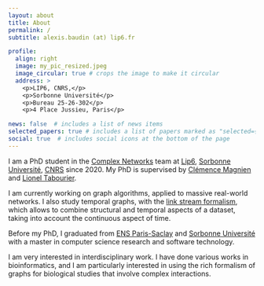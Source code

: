 ```yaml
---
layout: about
title: About
permalink: /
subtitle: alexis.baudin (at) lip6.fr

profile:
  align: right
  image: my_pic_resized.jpeg
  image_circular: true # crops the image to make it circular
  address: >
    <p>LIP6, CNRS,</p>
    <p>Sorbonne Université</p>
    <p>Bureau 25-26-302</p>
    <p>4 Place Jussieu, Paris</p>

news: false  # includes a list of news items
selected_papers: true # includes a list of papers marked as "selected={true}"
social: true  # includes social icons at the bottom of the page
---
```


I am a PhD student in the [Complex Networks](https://www.complexnetworks.fr/) team at [Lip6](https://www.lip6.fr/), [Sorbonne Université](https://www.sorbonne-universite.fr/), [CNRS](https://www.cnrs.fr/) since 2020. My PhD is supervised by [Clémence Magnien](https://lip6.fr/Clemence.Magnien/) and [Lionel Tabourier](https://lioneltabourier.fr/).

I am currently working on graph algorithms, applied to massive real-world networks. I also study temporal graphs, with the [link stream formalism](https://arxiv.org/abs/1710.04073), which allows to combine structural and temporal aspects of a dataset, taking into account the continuous aspect of time.

Before my PhD, I graduated from [ENS Paris-Saclay](https://ens-paris-saclay.fr/) and [Sorbonne Université](https://www.sorbonne-universite.fr/)  with a master in computer science research and software technology.

I am very interested in interdisciplinary work. I have done various works in bioinformatics, and I am particularly interested in using the rich formalism of graphs for biological studies that involve complex interactions.
